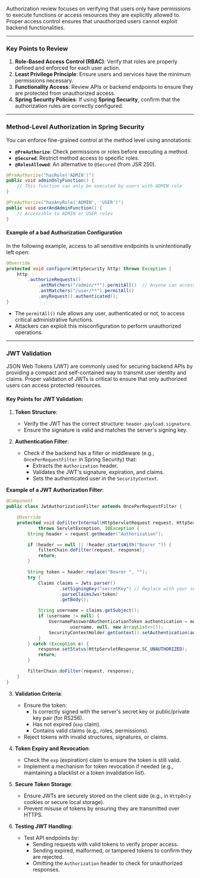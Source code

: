 Authorization review focuses on verifying that users only have permissions to execute functions or access resources they are explicitly allowed to. Proper access control ensures that unauthorized users cannot exploit backend functionalities.

---

### **Key Points to Review**

1. **Role-Based Access Control (RBAC)**: Verify that roles are properly defined and enforced for each user action.
2. **Least Privilege Principle**: Ensure users and services have the minimum permissions necessary.
3. **Functionality Access**: Review APIs or backend endpoints to ensure they are protected from unauthorized access.
4. **Spring Security Policies**: If using **Spring Security**, confirm that the authorization rules are correctly configured.

---

### **Method-Level Authorization in Spring Security**

You can enforce fine-grained control at the method level using annotations:

- **`@PreAuthorize`**: Check permissions or roles before executing a method.
- **`@Secured`**: Restrict method access to specific roles.
- **`@RolesAllowed`**: An alternative to `@Secured` (from JSR 250).

```java
@PreAuthorize("hasRole('ADMIN')")
public void adminOnlyFunction() {
    // This function can only be executed by users with ADMIN role
}

@PreAuthorize("hasAnyRole('ADMIN', 'USER')")
public void userAndAdminFunction() {
    // Accessible to ADMIN or USER roles
}
```

#### Example of a bad Authorization Configuration

In the following example, access to all sensitive endpoints is unintentionally left open:

```java
@Override
protected void configure(HttpSecurity http) throws Exception {
    http
        .authorizeRequests()
            .antMatchers("/admin/**").permitAll()  // Anyone can access admin endpoints
            .antMatchers("/user/**").permitAll()
            .anyRequest().authenticated();
}
```

- The `permitAll()` rule allows any user, authenticated or not, to access critical administrative functions.
- Attackers can exploit this misconfiguration to perform unauthorized operations.


---

### **JWT Validation**
JSON Web Tokens (JWT) are commonly used for securing backend APIs by providing a compact and self-contained way to transmit user identity and claims. Proper validation of JWTs is critical to ensure that only authorized users can access protected resources.

#### Key Points for JWT Validation:

1. **Token Structure**:
    
    - Verify the JWT has the correct structure: `header.payload.signature`.
    - Ensure the signature is valid and matches the server's signing key.
2. **Authentication Filter**:
    
    - Check if the backend has a filter or middleware (e.g., `OncePerRequestFilter` in Spring Security) that:
        - Extracts the `Authorization` header.
        - Validates the JWT's signature, expiration, and claims.
        - Sets the authenticated user in the `SecurityContext`.
    
**Example of a JWT Authorization Filter**:

```java
@Component
public class JwtAuthorizationFilter extends OncePerRequestFilter {

    @Override
    protected void doFilterInternal(HttpServletRequest request, HttpServletResponse response, FilterChain filterChain)
            throws ServletException, IOException {
        String header = request.getHeader("Authorization");

        if (header == null || !header.startsWith("Bearer ")) {
            filterChain.doFilter(request, response);
            return;
        }

        String token = header.replace("Bearer ", "");
        try {
            Claims claims = Jwts.parser()
                    .setSigningKey("secretKey") // Replace with your secure signing key
                    .parseClaimsJws(token)
                    .getBody();

            String username = claims.getSubject();
            if (username != null) {
                UsernamePasswordAuthenticationToken authentication = new UsernamePasswordAuthenticationToken(
                        username, null, new ArrayList<>());
                SecurityContextHolder.getContext().setAuthentication(authentication);
            }
        } catch (Exception e) {
            response.setStatus(HttpServletResponse.SC_UNAUTHORIZED);
            return;
        }

        filterChain.doFilter(request, response);
    }
}
```

3. **Validation Criteria**:
    
    - Ensure the token:
        - Is correctly signed with the server's secret key or public/private key pair (for RS256).
        - Has not expired (`exp` claim).
        - Contains valid claims (e.g., roles, permissions).
    - Reject tokens with invalid structures, signatures, or claims.
4. **Token Expiry and Revocation**:
    
    - Check the `exp` (expiration) claim to ensure the token is still valid.
    - Implement a mechanism for token revocation if needed (e.g., maintaining a blacklist or a token invalidation list).
5. **Secure Token Storage**:
    
    - Ensure JWTs are securely stored on the client side (e.g., in `HttpOnly` cookies or secure local storage).
    - Prevent misuse of tokens by ensuring they are transmitted over HTTPS.
6. **Testing JWT Handling**:
    
    - Test API endpoints by:
        - Sending requests with valid tokens to verify proper access.
        - Sending expired, malformed, or tampered tokens to confirm they are rejected.
        - Omitting the `Authorization` header to check for unauthorized responses.
